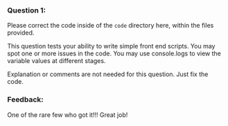 ### Question 1:

Please correct the code inside of the `code` directory here, within the files provided.

This question tests your ability to write simple front end scripts.  You may spot one or more issues in the code. You may use console.logs to view the variable values at different stages.

Explanation or comments are not needed for this question. Just fix the code.

### Feedback:
One of the rare few who got it!!! Great job!